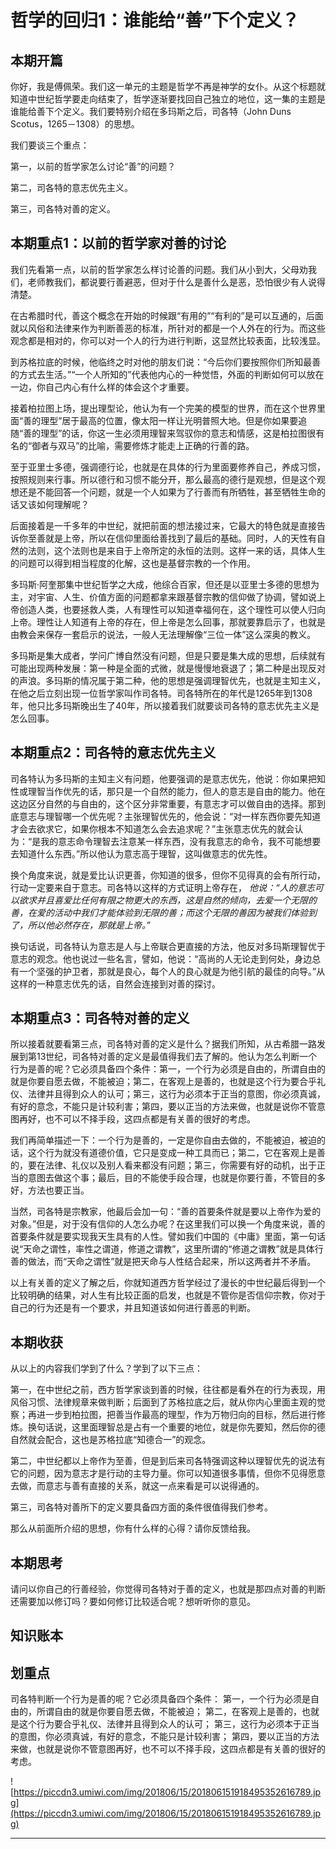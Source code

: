 # 哲学的回归1：谁能给“善”下个定义？

## 本期开篇

你好，我是傅佩荣。我们这一单元的主题是哲学不再是神学的女仆。从这个标题就知道中世纪哲学要走向结束了，哲学逐渐要找回自己独立的地位，这一集的主题是谁能给善下个定义。我们要特别介绍在多玛斯之后，司各特（John Duns Scotus，1265－1308）的思想。

我们要谈三个重点：

第一，以前的哲学家怎么讨论“善”的问题？

第二，司各特的意志优先主义。

第三，司各特对善的定义。

## 本期重点1：以前的哲学家对善的讨论

我们先看第一点，以前的哲学家怎么样讨论善的问题。我们从小到大，父母劝我们，老师教我们，都说要行善避恶，但对于什么是善什么是恶，恐怕很少有人说得清楚。

在古希腊时代，善这个概念在开始的时候跟“有用的”“有利的”是可以互通的，后面就以风俗和法律来作为判断善恶的标准，所针对的都是一个人外在的行为。而这些观念都是相对的，你可以对一个人的行为进行判断，这显然比较表面，比较浅显。

到苏格拉底的时候，他临终之时对他的朋友们说：“今后你们要按照你们所知最善的方式去生活。”“一个人所知的”代表他内心的一种觉悟，外面的判断如何可以放在一边，你自己内心有什么样的体会这个才重要。

接着柏拉图上场，提出理型论，他认为有一个完美的模型的世界，而在这个世界里面“善的理型”居于最高的位置，像太阳一样让光明普照大地。但是你如果要追随“善的理型”的话，你这一生必须用理智来驾驭你的意志和情感，这是柏拉图很有名的“御者与双马”的比喻，需要修炼才能走上正确的行善的路。

至于亚里士多德，强调德行论，也就是在具体的行为里面要修养自己，养成习惯，按照规则来行事。所以德行和习惯不能分开，那么最高的德行是观想，但是这个观想还是不能回答一个问题，就是一个人如果为了行善而有所牺牲，甚至牺牲生命的话又该如何理解呢？

后面接着是一千多年的中世纪，就把前面的想法接过来，它最大的特色就是直接告诉你至善就是上帝，所以在信仰里面给善找到了最后的基础。同时，人的天性有自然的法则，这个法则也是来自于上帝所定的永恒的法则。这样一来的话，具体人生的问题可以得到相当程度的化解，这也是基督宗教的一个作用。

多玛斯·阿奎那集中世纪哲学之大成，他综合百家，但还是以亚里士多德的思想为主，对宇宙、人生、价值方面的问题都拿来跟基督宗教的信仰做了协调，譬如说上帝创造人类，也要拯救人类，人有理性可以知道幸福何在，这个理性可以使人归向上帝。理性让人知道有上帝的存在，但上帝是怎么回事，那就要靠启示了，也就是由教会来保存一套启示的说法，一般人无法理解像“三位一体”这么深奥的教义。

多玛斯是集大成者，学问广博自然没有问题，但是只要是集大成的思想，后续就有可能出现两种发展：第一种是全面的式微，就是慢慢地衰退了；第二种是出现反对的声浪。多玛斯的情况属于第二种，他的思想是强调理智优先，也就是主知主义，在他之后立刻出现一位哲学家叫作司各特。司各特所在的年代是1265年到1308年，他只比多玛斯晚出生了40年，所以接着我们就要谈司各特的意志优先主义是怎么回事。

## 本期重点2：司各特的意志优先主义

司各特认为多玛斯的主知主义有问题，他要强调的是意志优先，他说：你如果把知性或理智当作优先的话，那只是一个自然的能力，但人的意志是自由的能力。他在这边区分自然的与自由的，这个区分非常重要，有意志才可以做自由的选择。那到底意志与理智哪一个优先呢？主张理智优先的，他会说：“对一样东西你要先知道才会去欲求它，如果你根本不知道怎么会去追求呢？”主张意志优先的就会认为：“是我的意志命令理智去注意某一样东西，没有我意志的命令，我不可能想要去知道什么东西。”所以他认为意志高于理智，这叫做意志的优先性。

换个角度来说，就是爱比认识更善，你知道的很多，但你不见得真的会有所行动，行动一定要来自于意志。司各特以这样的方式证明上帝存在， *他说：“人的意志可以欲求并且喜爱比任何有限之物更大的东西，这是自然的倾向，去爱一个无限的善，在爱的活动中我们才能体验到无限的善；而这个无限的善因为被我们体验到了，所以他必然存在，那就是上帝。”*

换句话说，司各特认为意志是人与上帝联合更直接的方法，他反对多玛斯理智优于意志的观念。他也说过一些名言，譬如，他说：“高尚的人无论走到何处，身边总有一个坚强的护卫者，那就是良心，每个人的良心就是为他引航的最佳的向导。”从这样的一种意志优先的话，自然会连接到对善的探讨。

## 本期重点3：司各特对善的定义

所以接着就要看第三点，司各特对善的定义是什么？据我们所知，从古希腊一路发展到第13世纪，司各特对善的定义是最值得我们去了解的。他认为怎么判断一个行为是善的呢？它必须具备四个条件：第一，一个行为必须是自由的，所谓自由的就是你要自愿去做，不能被迫；第二，在客观上是善的，也就是这个行为要合乎礼仪、法律并且得到众人的认可；第三，这行为必须本于正当的意图，你必须真诚，有好的意念，不能只是计较利害；第四，要以正当的方法来做，也就是说你不管意图再好，也不可以不择手段，这四点都是有关善的很好的考虑。

我们再简单描述一下：一个行为是善的，一定是你自由去做的，不能被迫，被迫的话，这个行为就没有道德价值，它只是变成一种工具而已；第二，它在客观上是善的，要在法律、礼仪以及别人看来都没有问题；第三，你需要有好的动机，出于正当的意图去做这个事；最后，目的不能使手段合理，也就是你要行善，不管目的多好，方法也要正当。

当然，司各特是宗教家，他最后会加一句：“善的首要条件就是要以上帝作为爱的对象。”但是，对于没有信仰的人怎么办呢？在这里我们可以换一个角度来说，善的首要条件就是要实现我天生具有的人性。譬如我们中国的《中庸》里面，第一句话说“天命之谓性，率性之谓道，修道之谓教”，这里所谓的“修道之谓教”就是具体行善的做法，而“天命之谓性”就是把天命与人性结合起来，所以这两者并不矛盾。

以上有关善的定义了解之后，你就知道西方哲学经过了漫长的中世纪最后得到一个比较明确的结果，对人生有比较正面的启发，也就是不管你是否信仰宗教，你对于自己的行为还是有一个要求，并且知道该如何进行善恶的判断。

## 本期收获

从以上的内容我们学到了什么？学到了以下三点：

第一，在中世纪之前，西方哲学家谈到善的时候，往往都是看外在的行为表现，用风俗习惯、法律规章来做判断；后面到了苏格拉底之后，就从你内心里面主观的觉察；再进一步到柏拉图，把善当作最高的理型，作为万物归向的目标，然后进行修炼。换句话说，这里面理智总是占有一个重要的地位，就是你先要知，然后你的德自然就会配合，这也是苏格拉底“知德合一”的观念。

第二，中世纪都以上帝作为至善，但是到后来司各特强调这种以理智优先的说法有它的问题，因为意志才是行动的主导力量。你可以知道很多事情，但你不见得愿意去做，而意志与善有直接的关系，就这一点来看是可以说得通的。

第三，司各特对善所下的定义要具备四方面的条件很值得我们参考。

那么从前面所介绍的思想，你有什么样的心得？请你反馈给我。

## 本期思考

请问以你自己的行善经验，你觉得司各特对于善的定义，也就是那四点对善的判断还需要加以修订吗？要如何修订比较适合呢？想听听你的意见。

## 知识账本

## 划重点

司各特判断一个行为是善的呢？它必须具备四个条件：
第一，一个行为必须是自由的，所谓自由的就是你要自愿去做，不能被迫；
第二，在客观上是善的，也就是这个行为要合乎礼仪、法律并且得到众人的认可；
第三，这行为必须本于正当的意图，你必须真诚，有好的意念，不能只是计较利害；
第四，要以正当的方法来做，也就是说你不管意图再好，也不可以不择手段，这四点都是有关善的很好的考虑。

![https://piccdn3.umiwi.com/img/201806/15/201806151918495352616789.jpg](https://piccdn3.umiwi.com/img/201806/15/201806151918495352616789.jpg)

---
